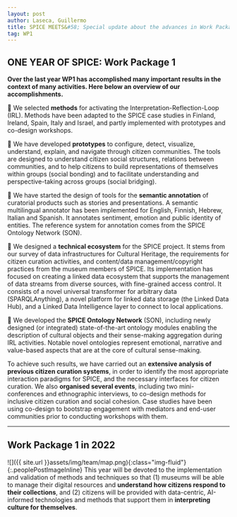 ```yaml
---
layout: post
author: Laseca, Guillermo
title: SPICE MEETS&#58; Special update about the advances in Work Package 1
tag: WP1
---
```



## ONE YEAR OF SPICE: Work Package 1

**Over the last year WP1 has accomplished many important results in the context of many activities. Here below an overview of our accomplishments.**

🔸 We selected **methods** for activating the Interpretation-Reflection-Loop (IRL). Methods have been adapted to the SPICE case studies in Finland, Ireland, Spain, Italy and Israel, and partly implemented with prototypes and co-design workshops.

🔸 We have developed **prototypes** to configure, detect, visualize, understand, explain, and navigate through citizen communities. The tools are designed to understand citizen social structures, relations between communities, and to help citizens to build representations of themselves within groups (social bonding) and to facilitate understanding and perspective-taking across groups (social bridging).

🔸 We have started the design of tools for the **semantic annotation** of curatorial products such as stories and presentations. A semantic multilingual annotator has been implemented for English, Finnish, Hebrew, Italian and Spanish. It annotates sentiment, emotion and public identity of entities. The reference system for annotation comes from the SPICE Ontology Network (SON). 

🔸 We designed a **technical ecosystem** for the SPICE project. It stems from our survey of data infrastructures for Cultural Heritage, the requirements for citizen curation activities, and content/data management/copyright practices from the museum members of SPICE. Its implementation has focused on creating a linked data ecosystem that supports the management of data streams from diverse sources, with fine-grained access control. It  consists of a novel universal transformer for arbitrary data (SPARQLAnything), a novel platform for linked data storage (the Linked Data Hub), and a Linked Data Intelligence layer to connect to local applications.

🔸 We developed the **SPICE Ontology Network** (SON), including newly designed (or integrated) state-of-the-art ontology modules enabling the description of cultural objects and their sense-making aggregation during IRL activities. Notable novel ontologies represent emotional, narrative and value-based aspects that are at the core of cultural sense-making.

To achieve such results, we have carried out an **extensive analysis of previous citizen curation systems**, in order to identify the most appropriate interaction paradigms for SPICE, and the necessary interfaces for citizen curation. We also **organised several events**, including two mini-conferences and ethnographic interviews, to co-design methods for inclusive citizen curation and social cohesion. Case studies have been using co-design to bootstrap engagement with mediators and end-user communities prior to conducting workshops with them.

***
## Work Package 1 in 2022

![]({{ site.url }}assets/img/team/map.png){:class="img-fluid"}{:.peoplePostImageInline} This year will be devoted to the implementation and validation of methods and techniques so that (1) museums will be able to manage their digital resources and **understand how citizens respond to their collections**, and (2) citizens will be provided with data-centric, AI-informed technologies and methods that support them in **interpreting culture for themselves**.